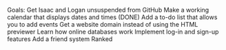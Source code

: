 Goals:
Get Isaac and Logan unsuspended from GitHub
Make a working calendar that displays dates and times (DONE)
Add a to-do list that allows you to add events
Get a website domain instead of using the HTML previewer
Learn how online databases work
Implement log-in and sign-up features
Add a friend system
Ranked
